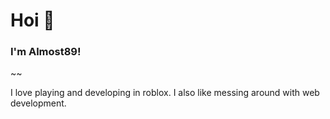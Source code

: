 # Hoi 👋
### I'm Almost89!

~~

I love playing and developing in roblox.
I also like messing around with web development.
